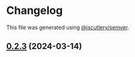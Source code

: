 # Changelog

This file was generated using [@jscutlery/semver](https://github.com/jscutlery/semver).

## [0.2.3](https://github.com/Sitecore-PD/sitecore.cloudsdk.js/compare/utils-0.2.2...utils-0.2.3) (2024-03-14)
